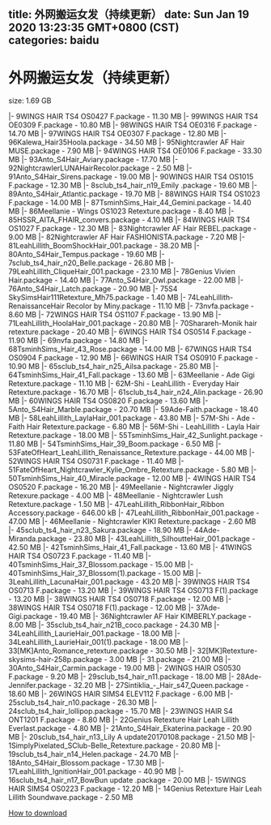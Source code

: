 
title: 外网搬运女发（持续更新）
date: Sun Jan 19 2020 13:23:35 GMT+0800 (CST)    
categories: baidu
---

# 外网搬运女发（持续更新）
size: 1.69 GB
 
 
|- 9WINGS HAIR TS4 OS0427 F.package - 11.30 MB
|- 99WINGS HAIR TS4 OE0309 F.package - 10.80 MB
|- 98WINGS HAIR TS4 OE0316 F.package - 14.70 MB
|- 97WINGS HAIR TS4 OE0307 F.package - 12.80 MB
|- 96Kalewa_Hair35Hoola.package - 34.50 MB
|- 95Nightcrawler AF Hair MUSE.package - 7.90 MB
|- 94WINGS HAIR TS4 OE0106 F.package - 33.30 MB
|- 93Anto_S4Hair_Aviary.package - 17.70 MB
|- 92NightcrawlerLUNAHairRecolor.package - 2.50 MB
|- 91Anto_S4Hair_Sirens.package - 19.00 MB
|- 90WINGS HAIR TS4 OS1015 F.package - 12.30 MB
|- 8sclub_ts4_hair_n19_Emily .package - 19.60 MB
|- 89Anto_S4Hair_Atlantic.package - 19.70 MB
|- 88WINGS HAIR TS4 OS1023 F.package - 14.00 MB
|- 87TsminhSims_Hair_44_Gemini.package - 14.40 MB
|- 86Meellanie - Wings OS1023 Retexture.package - 8.40 MB
|- 85HSSR_AITA_FHAIR_convers.package - 4.10 MB
|- 84WINGS HAIR TS4 OS1027 F.package - 12.30 MB
|- 83Nightcrawler AF Hair REBEL.package - 9.00 MB
|- 82Nightcrawler AF Hair FASHIONISTA.package - 7.20 MB
|- 81LeahLillith_BoomShockHair_001.package - 38.20 MB
|- 80Anto_S4Hair_Tempus.package - 19.60 MB
|- 7sclub_ts4_hair_n20_Belle.package - 26.80 MB
|- 79LeahLillith_CliqueHair_001.package - 23.10 MB
|- 78Genius Vivien Hair.package - 14.40 MB
|- 77Anto_S4Hair_Owl.package - 22.00 MB
|- 76Anto_S4Hair_Latch.package - 20.90 MB
|- 75S4 SkySimsHair111Retexture_Mh75.package - 1.40 MB
|- 74LeahLillith- RenaissanceHair Recolor by Miny.package - 11.10 MB
|- 73nvfa.package - 8.60 MB
|- 72WINGS HAIR TS4 OS1107 F.package - 13.90 MB
|- 71LeahLillith_HoolaHair_001.package - 20.80 MB
|- 70Sharareh-Monik hair retexture.package - 20.40 MB
|- 6WINGS HAIR TS4 OS0514 F.package - 11.90 MB
|- 69nvfa.package - 14.80 MB
|- 68TsminhSims_Hair_43_Rose.package - 14.00 MB
|- 67WINGS HAIR TS4 OS0904 F.package - 12.90 MB
|- 66WINGS HAIR TS4 OS0910 F.package - 10.90 MB
|- 65sclub_ts4_hair_n25_Ailsa.package - 25.80 MB
|- 64TsminhSims_Hair_41_Fall.package - 13.60 MB
|- 63Meellanie - Ade Gigi Retexture.package - 11.10 MB
|- 62M-Shi - LeahLillith - Everyday Hair Retexture.package - 16.70 MB
|- 61sclub_ts4_hair_n24_Alin.package - 26.90 MB
|- 60WINGS HAIR TS4 OS0820 F.package - 13.60 MB
|- 5Anto_S4Hair_Marble.package - 20.70 MB
|- 59Ade-Faith.package - 18.40 MB
|- 58LeahLillith_LaylaHair_001.package - 43.80 MB
|- 57M-Shi - Ade - Faith Hair Retexture.package - 6.80 MB
|- 56M-Shi - LeahLillith - Layla Hair Retexture.package - 18.00 MB
|- 55TsminhSims_Hair_42_Sunlight.package - 11.80 MB
|- 54TsminhSims_Hair_39_Boom.package - 6.50 MB
|- 53FateOfHeart_LeahLillith_Renaissance_Retexture.package - 44.00 MB
|- 52WINGS HAIR TS4 OS0731 F.package - 11.40 MB
|- 51FateOfHeart_Nightcrawler_Kylie_Ombre_Retexture.package - 5.80 MB
|- 50TsminhSims_Hair_40_Miracle.package - 12.00 MB
|- 4WINGS HAIR TS4 OS0520 F.package - 16.20 MB
|- 49Meellanie - Nightcrawler Jiggly Retexure.package - 4.00 MB
|- 48Meellanie - Nightcrawler Lush Retexture.package - 1.50 MB
|- 47LeahLillith_RibbonHair_Ribbon Accessory.package - 646.00 kB
|- 47LeahLillith_RibbonHair_001.package - 47.00 MB
|- 46Meellanie - Nightcrawler KIKI Retexture.package - 2.60 MB
|- 45sclub_ts4_hair_n23_Sakura.package - 18.90 MB
|- 44Ade-Miranda.package - 23.80 MB
|- 43LeahLillith_SilhoutteHair_001.package - 42.50 MB
|- 42TsminhSims_Hair_41_Fall.package - 13.60 MB
|- 41WINGS HAIR TS4 OS0723 F.package - 11.40 MB
|- 40TsminhSims_Hair_37_Blossom.package - 15.00 MB
|- 40TsminhSims_Hair_37_Blossom(1).package - 15.00 MB
|- 3LeahLillith_LacunaHair_001.package - 43.20 MB
|- 39WINGS HAIR TS4 OS0713 F.package - 13.20 MB
|- 39WINGS HAIR TS4 OS0713 F(1).package - 13.20 MB
|- 38WINGS HAIR TS4 OS0718 F.package - 12.00 MB
|- 38WINGS HAIR TS4 OS0718 F(1).package - 12.00 MB
|- 37Ade-Gigi.package - 19.40 MB
|- 36Nightcrawler AF Hair  KIMBERLY.package - 8.00 MB
|- 35sclub_ts4_hair_n21B_coco.package - 24.30 MB
|- 34LeahLillith_LaurieHair_001.package - 18.00 MB
|- 34LeahLillith_LaurieHair_001(1).package - 18.00 MB
|- 33[MK]Anto_Romance_retexture.package - 30.50 MB
|- 32[MK]Retexture-skysims-hair-258p.package - 3.00 MB
|- 31.package - 21.00 MB
|- 30Anto_S4Hair_Carmin.package - 19.00 MB
|- 2WINGS HAIR OS0530 F.package - 9.20 MB
|- 29sclub_ts4_hair_n11.package - 18.00 MB
|- 28Ade-Jennifer.package - 32.20 MB
|- 27Sintiklia_-_Hair_s47_Queen.package - 18.60 MB
|- 26WINGS HAIR SIMS4 ELEV112 F.package - 6.00 MB
|- 25sclub_ts4_hair_n10.package - 26.30 MB
|- 24sclub_ts4_hair_lollipop.package - 15.70 MB
|- 23WINGS  HAIR S4 ONT1201 F.package - 8.80 MB
|- 22Genius Retexture Hair Leah Lillith Everlast.package - 4.80 MB
|- 21Anto_S4Hair_Ekaterina.package - 20.90 MB
|- 20sclub_ts4_hair_n13_Lily A update20170108.package - 21.50 MB
|- 1SimplyPixelated_SClub-Belle_Retexture.package - 20.80 MB
|- 19sclub_ts4_hair_n14_Helen.package - 24.70 MB
|- 18Anto_S4Hair_Blossom.package - 17.30 MB
|- 17LeahLillith_IgnitionHair_001.package - 40.90 MB
|- 16sclub_ts4_hair_n17_BowBun update .package - 20.00 MB
|- 15WINGS HAIR SIMS4 OS0223 F.package - 12.20 MB
|- 14Genius Retexture Hair Leah Lillith Soundwave.package - 2.50 MB

[How to download](https://bpcam.bemobtrk.com/go/2ceec3aa-1ca2-46d6-b9ff-aaa5c184517c?jno=781)